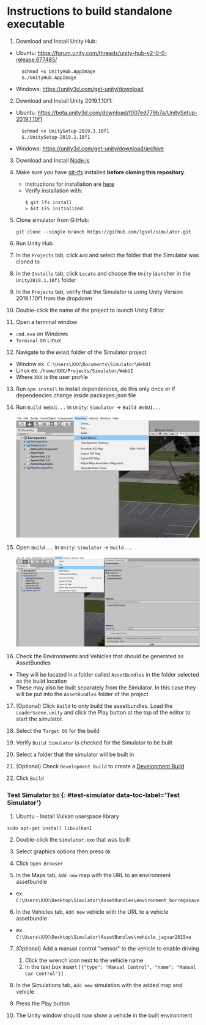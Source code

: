 # Instructions to build standalone executable

1. Download and Install Unity Hub:
- Ubuntu: <https://forum.unity.com/threads/unity-hub-v2-0-0-release.677485/>
  ```
    $chmod +x UnityHub.AppImage
    $./UnityHub.AppImage
  ```
- Windows: <https://unity3d.com/get-unity/download>

2. Download and Install Unity 2019.1.10f1:
- Ubuntu: <https://beta.unity3d.com/download/f007ed779b7a/UnitySetup-2019.1.10f1>
  ```
    $chmod +x UnitySetup-2019.1.10f1
    $./UnitySetup-2019.1.10f1
  ```
- Windows: <https://unity3d.com/get-unity/download/archive>

3. Download and Install [Node.js](https://nodejs.org/en/)

4. Make sure you have [git-lfs](https://git-lfs.github.com/) installed **before cloning this repository**. 
    - Instructions for installation are [here](https://help.github.com/en/articles/installing-git-large-file-storage)
    - Verify installation with:
        ```
        $ git lfs install
        > Git LFS initialized.
        ```

5. Clone simulator from GitHub:

    ```
    git clone --single-branch https://github.com/lgsvl/simulator.git
    ```

6. Run Unity Hub

7. In the `Projects` tab, click `Add` and select the folder that the Simulator was cloned to

8. In the `Installs` tab, click `Locate` and choose the `Unity` launcher in the `Unity2019.1.10f1` folder

9. In the `Projects` tab, verify that the Simulator is using Unity Version 2019.1.10f1 from the dropdown

10. Double-click the name of the project to launch Unity Editor

11. Open a terminal window
- `cmd.exe` on Windows
- `Terminal` on Linux

12. Navigate to the `WebUI` folder of the Simulator project
- Window ex. `C:\Users\XXX\Documents\Simulator\WebUI`
- Linux ex. `/home/XXX/Projects/Simulator/WebUI`
- Where `XXX` is the user profile

13. Run `npm install` to install dependencies, do this only once or if dependencies change inside packages.json file

14. Run `Build WebUi...` in `Unity`: `Simulator` -> `Build WebUI...`

    [![](images/build-webui.png)](images/full_size_images/build-webui.png)

15. Open `Build...` in `Unity`: `Simulator` -> `Build...`

    [![](images/build-window.png)](images/full_size_images/build-window.png)

16. Check the Environments and Vehicles that should be generated as AssetBundles
- They will be located in a folder called `AssetBundles` in the folder selected as the build location 
- These may also be built separately from the Simulator. In this case they will be put into the `AssetBundles` folder of the project

17. (Optional) Click `Build` to only build the assetbundles. Load the `LoaderScene.unity` and click the Play button at the top of the editor to start the simulator.

18. Select the `Target OS` for the build

19. Verify `Build Simulator` is checked for the Simulator to be built

20. Select a folder that the simulator will be built in

21. (Optional) Check `Development Build` to create a [Development Build](https://docs.unity3d.com/ScriptReference/BuildOptions.Development.html)

22. Click `Build`


### Test Simulator <sup><sub>[top](#instructions-to-build-standalone-executable)</sub></sup> {: #test-simulator data-toc-label='Test Simulator'}

1. Ubuntu - Install Vulkan userspace library
```
sudo apt-get install libvulkan1
```

2. Double-click the `Simulator.exe` that was built

3. Select graphics options then press `Ok`

4. Click `Open Browser`

5. In the Maps tab, `Add new` map with the URL to an environment assetbundle
- ex. `C:\Users\XXX\Desktop\Simulator\AssetBundles\environment_borregasave`

6. In the Vehicles tab, `Add new` vehicle with the URL to a vehicle assetbundle
- ex. `C:\Users\XXX\Desktop\Simulator\AssetBundles\vehicle_jaguar2015xe`

7. (Optional) Add a manual control "sensor" to the vehicle to enable driving
   1. Click the wrench icon next to the vehicle name
   2. In the text box insert `[{"type": "Manual Control", "name": "Manual Car Control"}]`

7. In the Simulations tab, `Add new` simulation with the added map and vehicle

8. Press the Play button

9. The Unity window should now show a vehicle in the built environment
